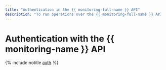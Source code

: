 ```yaml
---
title: "Authentication in the {{ monitoring-full-name }} API"
description: "To run operations over the {{ monitoring-full-name }} API, issue an IAM token for your account. Use the resulting IAM token to access {{ yandex-cloud }} resources over the API in the following format: Authorization: Bearer <IAM-TOKEN>"
---
```


# Authentication with the {{ monitoring-name }} API


{% include notitle [auth](../../_includes/authentication.md) %}


